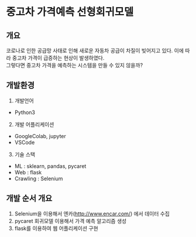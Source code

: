 # 중고차 가격예측 선형회귀모델

## 개요
코로나로 인한 공급망 사태로 인해 새로운 자동차 공급이 차질이 빚어지고 있다. 이에 따라 중고차 가격이 급증하는 현상이 발생하였다.  
그렇다면 중고차 가격을 예측하는 시스템을 만들 수 있지 않을까?

## 개발환경
  1. 개발언어
  - Python3
  2. 개발 어플리케이션
  - GoogleColab, jupyter
  - VSCode
  3. 기술 스택
  - ML : sklearn, pandas, pycaret
  - Web : flask
  - Crawling : Selenium
 
 ## 개발 순서 개요
 1. Selenium을 이용해서 엔카(http://www.encar.com/) 에서 데이터 수집
 2. pycaret 회귀모델 이용해서 가격 예측 알고리즘 생성
 3. flask를 이용하여 웹 어플리케이션 구현
